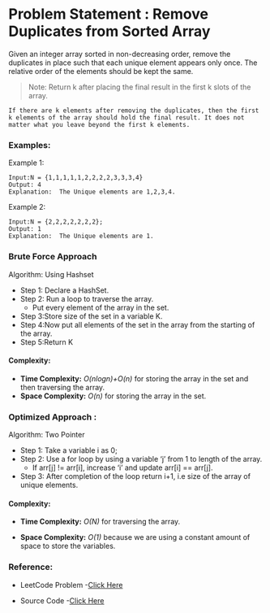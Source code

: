 # Problem Statement : Remove Duplicates from Sorted Array

Given an integer array sorted in non-decreasing order, remove the duplicates in place such that each unique element appears only once. The relative order of the elements should be kept the same.
> Note: Return k after placing the final result in the first k slots of the array.

    If there are k elements after removing the duplicates, then the first k elements of the array should hold the final result. It does not matter what you leave beyond the first k elements.



### Examples:

Example 1:

```
Input:N = {1,1,1,1,1,2,2,2,2,3,3,3,4}
Output: 4
Explanation:  The Unique elements are 1,2,3,4.
```

Example 2:

```
Input:N = {2,2,2,2,2,2,2};
Output: 1
Explanation:  The Unique elements are 1.
```

### Brute Force Approach

Algorithm: Using Hashset

- Step 1: Declare a HashSet.
- Step 2: Run a loop to traverse the array.
    - Put every element of the array in the set.
- Step 3:Store size of the set in a variable K.
- Step 4:Now put all elements of the set in the array from the starting of the array.
- Step 5:Return K

#### Complexity:

- **Time Complexity:** _O(nlogn)+O(n)_ for storing the array in the set and then traversing the array.
- **Space Complexity:** _O(n)_ for storing the array in the set.

### Optimized Approach :

Algorithm: Two Pointer

- Step 1: Take a variable i as 0;
- Step 2: Use a for loop by using a variable ‘j’ from 1 to length of the array.
    - If arr[j] != arr[i], increase ‘i’ and update arr[i] == arr[j].
- Step 3: After completion of the loop return i+1, i.e size of the array of unique elements.

#### Complexity:

- **Time Complexity:** _O(N)_ for traversing the array.

- **Space Complexity:** _O(1)_ because we are using a constant amount of space to store the variables.

### Reference:

<!-- - GFG Problem -[Click Here](https://www.geeksforgeeks.org/second-largest-and-second-smallest-element-in-an-array/) -->
- LeetCode Problem -[Click Here](https://leetcode.com/problems/remove-duplicates-from-sorted-array/)

- Source Code -[Click Here](https://github.com/ha7890846/DSA_with_Cpp/blob/main/Problems/Arrays/RemoveDuplicateSortedArray)
